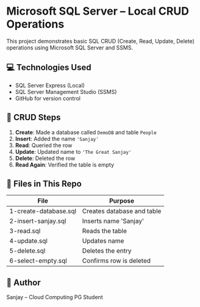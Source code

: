 # Microsoft SQL Server – Local CRUD Operations

This project demonstrates basic SQL CRUD (Create, Read, Update, Delete) operations using Microsoft SQL Server and SSMS.

## 💻 Technologies Used
- SQL Server Express (Local)
- SQL Server Management Studio (SSMS)
- GitHub for version control

## 🧪 CRUD Steps

1. **Create**: Made a database called `DemoDB` and table `People`
2. **Insert**: Added the name `'Sanjay'`
3. **Read**: Queried the row
4. **Update**: Updated name to `'The Great Sanjay'`
5. **Delete**: Deleted the row
6. **Read Again**: Verified the table is empty

## 📁 Files in This Repo

| File                  | Purpose                        |
|-----------------------|--------------------------------|
| 1-create-database.sql | Creates database and table     |
| 2-insert-sanjay.sql   | Inserts name 'Sanjay'          |
| 3-read.sql            | Reads the table                |
| 4-update.sql          | Updates name                   |
| 5-delete.sql          | Deletes the entry              |
| 6-select-empty.sql    | Confirms row is deleted        |

## 👤 Author

Sanjay – Cloud Computing PG Student
